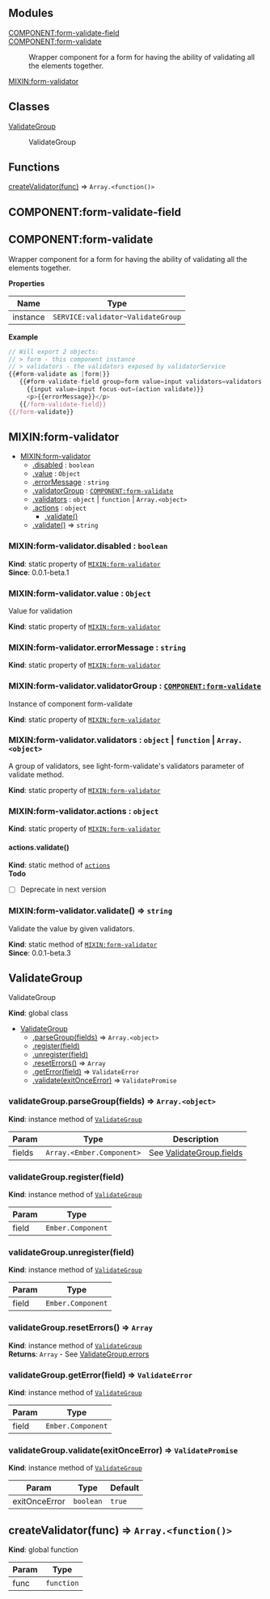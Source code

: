 ## Modules

<dl>
<dt><a href="#COMPONENT_form-validate-field">COMPONENT:form-validate-field</a></dt>
<dd></dd>
<dt><a href="#COMPONENT_form-validate">COMPONENT:form-validate</a></dt>
<dd><p>Wrapper component for a form for having the ability of validating all the elements together.</p>
</dd>
<dt><a href="#MIXIN_form-validator">MIXIN:form-validator</a></dt>
<dd></dd>
</dl>

## Classes

<dl>
<dt><a href="#ValidateGroup">ValidateGroup</a></dt>
<dd><p>ValidateGroup</p>
</dd>
</dl>

## Functions

<dl>
<dt><a href="#createValidator">createValidator(func)</a> ⇒ <code>Array.&lt;function()&gt;</code></dt>
<dd></dd>
</dl>

<a name="COMPONENT_form-validate-field"></a>

## COMPONENT:form-validate-field
<a name="COMPONENT_form-validate"></a>

## COMPONENT:form-validate
Wrapper component for a form for having the ability of validating all the elements together.

**Properties**

| Name | Type |
| --- | --- |
| instance | <code>SERVICE:validator~ValidateGroup</code> | 

**Example**  
```js
// Will export 2 objects:
// > form - this component instance
// > validators - the validators exposed by validatorService
{{#form-validate as |form|}}
   {{#form-validate-field group=form value=input validators=validators as |validate errorMessage|}}
     {{input value=input focus-out=(action validate)}}
     <p>{{errorMessage}}</p>
   {{/form-validate-field}}
{{/form-validate}}
```
<a name="MIXIN_form-validator"></a>

## MIXIN:form-validator

* [MIXIN:form-validator](#MIXIN_form-validator)
    * [.disabled](#MIXIN_form-validator.disabled) : <code>boolean</code>
    * [.value](#MIXIN_form-validator.value) : <code>Object</code>
    * [.errorMessage](#MIXIN_form-validator.errorMessage) : <code>string</code>
    * [.validatorGroup](#MIXIN_form-validator.validatorGroup) : <code>[COMPONENT:form-validate](#COMPONENT_form-validate)</code>
    * [.validators](#MIXIN_form-validator.validators) : <code>object</code> &#124; <code>function</code> &#124; <code>Array.&lt;object&gt;</code>
    * [.actions](#MIXIN_form-validator.actions) : <code>object</code>
        * [.validate()](#MIXIN_form-validator.actions.validate)
    * [.validate()](#MIXIN_form-validator.validate) ⇒ <code>string</code>

<a name="MIXIN_form-validator.disabled"></a>

### MIXIN:form-validator.disabled : <code>boolean</code>
**Kind**: static property of <code>[MIXIN:form-validator](#MIXIN_form-validator)</code>  
**Since**: 0.0.1-beta.1  
<a name="MIXIN_form-validator.value"></a>

### MIXIN:form-validator.value : <code>Object</code>
Value for validation

**Kind**: static property of <code>[MIXIN:form-validator](#MIXIN_form-validator)</code>  
<a name="MIXIN_form-validator.errorMessage"></a>

### MIXIN:form-validator.errorMessage : <code>string</code>
**Kind**: static property of <code>[MIXIN:form-validator](#MIXIN_form-validator)</code>  
<a name="MIXIN_form-validator.validatorGroup"></a>

### MIXIN:form-validator.validatorGroup : <code>[COMPONENT:form-validate](#COMPONENT_form-validate)</code>
Instance of component form-validate

**Kind**: static property of <code>[MIXIN:form-validator](#MIXIN_form-validator)</code>  
<a name="MIXIN_form-validator.validators"></a>

### MIXIN:form-validator.validators : <code>object</code> &#124; <code>function</code> &#124; <code>Array.&lt;object&gt;</code>
A group of validators, see light-form-validate's validators parameter of validate method.

**Kind**: static property of <code>[MIXIN:form-validator](#MIXIN_form-validator)</code>  
<a name="MIXIN_form-validator.actions"></a>

### MIXIN:form-validator.actions : <code>object</code>
**Kind**: static property of <code>[MIXIN:form-validator](#MIXIN_form-validator)</code>  
<a name="MIXIN_form-validator.actions.validate"></a>

#### actions.validate()
**Kind**: static method of <code>[actions](#MIXIN_form-validator.actions)</code>  
**Todo**

- [ ] Deprecate in next version

<a name="MIXIN_form-validator.validate"></a>

### MIXIN:form-validator.validate() ⇒ <code>string</code>
Validate the value by given validators.

**Kind**: static method of <code>[MIXIN:form-validator](#MIXIN_form-validator)</code>  
**Since**: 0.0.1-beta.3  
<a name="ValidateGroup"></a>

## ValidateGroup
ValidateGroup

**Kind**: global class  

* [ValidateGroup](#ValidateGroup)
    * [.parseGroup(fields)](#ValidateGroup+parseGroup) ⇒ <code>Array.&lt;object&gt;</code>
    * [.register(field)](#ValidateGroup+register)
    * [.unregister(field)](#ValidateGroup+unregister)
    * [.resetErrors()](#ValidateGroup+resetErrors) ⇒ <code>Array</code>
    * [.getError(field)](#ValidateGroup+getError) ⇒ <code>ValidateError</code>
    * [.validate(exitOnceError)](#ValidateGroup+validate) ⇒ <code>ValidatePromise</code>

<a name="ValidateGroup+parseGroup"></a>

### validateGroup.parseGroup(fields) ⇒ <code>Array.&lt;object&gt;</code>
**Kind**: instance method of <code>[ValidateGroup](#ValidateGroup)</code>  

| Param | Type | Description |
| --- | --- | --- |
| fields | <code>Array.&lt;Ember.Component&gt;</code> | See [ValidateGroup.fields](ValidateGroup.fields) |

<a name="ValidateGroup+register"></a>

### validateGroup.register(field)
**Kind**: instance method of <code>[ValidateGroup](#ValidateGroup)</code>  

| Param | Type |
| --- | --- |
| field | <code>Ember.Component</code> | 

<a name="ValidateGroup+unregister"></a>

### validateGroup.unregister(field)
**Kind**: instance method of <code>[ValidateGroup](#ValidateGroup)</code>  

| Param | Type |
| --- | --- |
| field | <code>Ember.Component</code> | 

<a name="ValidateGroup+resetErrors"></a>

### validateGroup.resetErrors() ⇒ <code>Array</code>
**Kind**: instance method of <code>[ValidateGroup](#ValidateGroup)</code>  
**Returns**: <code>Array</code> - See [ValidateGroup.errors](ValidateGroup.errors)  
<a name="ValidateGroup+getError"></a>

### validateGroup.getError(field) ⇒ <code>ValidateError</code>
**Kind**: instance method of <code>[ValidateGroup](#ValidateGroup)</code>  

| Param | Type |
| --- | --- |
| field | <code>Ember.Component</code> | 

<a name="ValidateGroup+validate"></a>

### validateGroup.validate(exitOnceError) ⇒ <code>ValidatePromise</code>
**Kind**: instance method of <code>[ValidateGroup](#ValidateGroup)</code>  

| Param | Type | Default |
| --- | --- | --- |
| exitOnceError | <code>boolean</code> | <code>true</code> | 

<a name="createValidator"></a>

## createValidator(func) ⇒ <code>Array.&lt;function()&gt;</code>
**Kind**: global function  

| Param | Type |
| --- | --- |
| func | <code>function</code> | 

